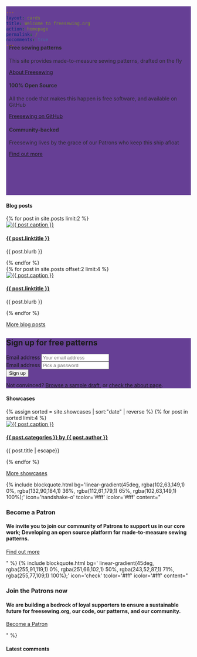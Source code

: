 ```yaml
---
layout: cards
title: Welcome to freesewing.org
action: homepage
permalink: /
nocomments: true
---
```

<section class="cover-band" style="margin-top: -8rem !important; padding: 0.5rem; background: #663f95;">
        <div class="container">
            <div class="row" style="margin-top: 6rem; margin-bottom: 6rem; color: #292b2c; text-shadow: none;">
                <div class="col-lg-4 col-sm-6 mt-5">
                    <div class="card text-center drop-shadow py-3">
                        <i class="fa fa-cut fa-5x" aria-hidden="true" style="color: #ff5b77;"></i>
                        <div class="card-block">
                            <h4 class="card-title">Free sewing patterns</h4>
                            <p>This site provides made-to-measure sewing patterns, drafted on the fly</p>
                            <p><a href="/about" class="btn btn-outline-primary">About Freesewing</a></p>
                        </div>
                    </div>
                </div>
                <div class="col-lg-4 col-sm-6 mt-5">
                    <div class="card text-center drop-shadow py-3">
                        <i class="fa fa-code fa-5x" aria-hidden="true" style="color: #188f93"></i>
                        <div class="card-block">
                            <h4 class="card-title">100% Open Source</h4>
                            <p>All the code that makes this happen is free software, and available on GitHub</p>
                            <p><a href="https://github.com/freesewing/" class="btn btn-outline-primary">Freesewing on GitHub</a></p>
                        </div>
                    </div>
                </div>
                <div class="col-lg-4 col-md-12 col-sm-12 mt-5">
                    <div class="card text-center drop-shadow py-3">
                        <i class="fa fa-handshake-o fa-5x" aria-hidden="true" style="color: #653f95;"></i>
                        <div class="card-block">
                            <h4 class="card-title">Community-backed</h4>
                            <p>Freesewing lives by the grace of our Patrons who keep this ship afloat</p>
                            <p><a href="/patrons/join" class="btn btn-outline-primary">Find out more</a></p>
                        </div>
                    </div>
                </div>
            </div>
        </div>
</section>

<div class="container mt-5">
    <h4>Blog posts</h4>
    <div class="row">
        {% for post in site.posts limit:2 %}
        <div class="col-md-6 mb-3 mt-1">
                <div class="card hover-shadow">
                    <a href="{{ post.url }}" title="{{ post.linktitle }}">
                        <img 
                            src="/img{{ post.url }}lqip_{{ post.img }}" 
                            data-sizes="auto"
                            data-srcset="
                                /img{{ post.url }}lqip_{{ post.img }} 25w,
                                /img{{ post.url }}low_{{ post.img }} 500w,
                                /img{{ post.url }}med_{{ post.img }} 1000w,
                                /img{{ post.url }}high_{{ post.img }} 2000w"
                            alt="{{ post.caption }}" 
                            class="rounded-top lazyload"
                        >
                    </a>
                    <div class="card-block">
                        <h4 class="card-title"><a href="{{ post.url }}" title="{{ post.title | escape }}">{{ post.linktitle }}<span class="block-link"></span></a></h4>
                        <p class="card-text">{{ post.blurb }} </p>
                    </div>
                </div>
        </div>
        {% endfor %} 
    </div>
    <div class="row">
        {% for post in site.posts offset:2 limit:4 %}
        <div class="col-md-3 mb-3 mt-1">
                <div class="card hover-shadow">
                    <a href="{{ post.url }}" title="{{ post.linktitle }}">
                        <img 
                            src="/img{{ post.url }}lqip_{{ post.img }}" 
                            data-sizes="auto"
                            data-srcset="
                                /img{{ post.url }}lqip_{{ post.img }} 25w,
                                /img{{ post.url }}low_{{ post.img }} 500w,
                                /img{{ post.url }}med_{{ post.img }} 1000w,
                                /img{{ post.url }}high_{{ post.img }} 2000w"
                            alt="{{ post.caption }}" 
                            class="rounded-top lazyload"
                        >
                    </a>
                    <div class="card-block">
                        <h4 class="card-title"><a href="{{ post.url }}" title="{{ post.title | escape }}">{{ post.linktitle }}<span class="block-link"></span></a></h4>
                        <p class="card-text only-on-small">{{ post.blurb }} </p>
                    </div>
                </div>
        </div>
        {% endfor %}
    </div> <!-- .row -->
    <p><i class="fa fa-arrow-right" aria-hidden="true"></i> <a href="/blog" class="mt-3">More blog posts</a></p>
</div> <!-- .container -->
<section class="cover-band bg-thematic mb-5 visitor-only" style="background: #663f95;">
    <div class="cover-body mt-5 mb-5" style="background: transparent">
        <div id="landing">
            <h1 class="jumbotron-heading">Sign up for free patterns</h1>
            <form id="signup-landing" class="m600 mt-4">
                <div class="row">
                    <div class="col-sm-4">
                        <label class="sr-only" for="signup-email">Email address</label>
                        <input class="form-control mb-2" id="signup-email" name="signup-email" placeholder="Your email address" required="" type="email">
                    </div>
                    <div class="col-sm-4">
                        <label class="sr-only" for="signup-password">Email address</label>
                        <input class="form-control mb-2" id="signup-password" name="signup-password" placeholder="Pick a password" required="" type="password">
                    </div>
                    <div class="col-sm-4">
                        <button id="signup-submit" type="submit" class="btn btn-outline-white form-control">Sign up</button>
                    </div>
                </div>
            </form>
            <p class="mt-4 lead">Not convinced? <a href="/drafts/sampl">Browse a sample draft</a>, or <a href="/about/">check the about page</a>.</p>
        </div>
  </div>
</section>
<div class="container mb-5">
    <h4>Showcases</h4>
    <div class="row">
            {% assign sorted = site.showcases | sort:"date" | reverse %}
            {% for post in sorted limit:4 %}
            <div class="col-md-3 mb-3">
                <div class="card hover-shadow w-100">
                    <a href="{{ post.url }}" title="{{ post.title | escape}}">
                        <img 
                            src="/img{{ post.url }}lqip_{{ post.img }}" 
                            data-sizes="auto"
                            data-srcset="
                                /img{{ post.url }}lqip_{{ post.img }} 25w,
                                /img{{ post.url }}low_{{ post.img }} 500w,
                                /img{{ post.url }}med_{{ post.img }} 1000w,
                                /img{{ post.url }}high_{{ post.img }} 2000w"
                            alt="{{ post.caption }}" 
                            class="card-img-top lazyload"
                        >
                    </a>
                    <div class="card-block">
                        <h4 class="card-title"><a href="{{ post.url }}" title="{{ post.title | escape}}">{{ post.categories }} by {{ post.author }}<span class="block-link"></span></a></h4>
                        <p class="card-text">{{ post.title | escape}}</p>
                    </div>
                </div>
            </div>
            {% endfor %}
    </div>
    <p class="mt-3"><i class="fa fa-arrow-right" aria-hidden="true"></i> <a href="/showcase/" class="mt-3">More showcases</a></p>
    <div class="row">
        <div class="col-md-6">
            {% include blockquote.html
                bg='linear-gradient(45deg, rgba(102,63,149,1) 0%, rgba(132,90,184,1) 36%, rgba(112,61,179,1) 65%, rgba(102,63,149,1) 100%);'
                icon='handshake-o'
                tcolor='#fff'
                icolor='#fff'
                content="<h3>Become a Patron</h3><h4>We invite you to join our community of Patrons to support us in our core work; Developing an open source platform for made-to-measure sewing patterns.</h4>
                    <p class='text-right'><a href='/patrons/join' class='btn btn-lg btn-outline-white mt-3'>Find out more</a></p>"
            %}
            {% include blockquote.html
                bg=' linear-gradient(45deg, rgba(255,91,119,1) 0%, rgba(251,66,102,1) 50%, rgba(243,52,87,1) 71%, rgba(255,77,109,1) 100%);'
                icon='check'
                tcolor='#fff'
                icolor='#fff'
                content="<h3>Join the Patrons now</h3><h4>We are building a bedrock of loyal supporters to ensure a sustainable future for freesewing.org, our code, our patterns, and our community.</h4>
                    <p class='text-right'><a href='/patrons/join' class='btn btn-lg btn-outline-white mt-3'>Become a Patron</a></p>"
            %}
        </div>
        <div class="col-md-6">
            <h4>Latest comments</h4>
            <div id="recent-comments"></div>
        </div>
    </div>
</div> <!-- .container -->
